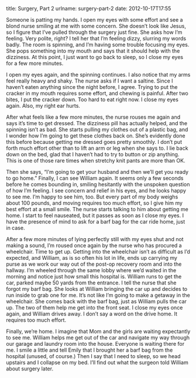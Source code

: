 title: Surgery, Part 2
urlname: surgery-part-2
date: 2012-10-17T17:55

Someone is patting my hands. I open my eyes with some effort and see a blond
nurse smiling at me with some concern. She doesn&#x02bc;t look like Jesus, so I
figure that I&#x02bc;ve pulled through the surgery just fine. She asks how
I&#x02bc;m feeling. Very polite, right? I tell her that I&#x02bc;m feeling
dizzy, slurring my words badly. The room is spinning, and I&#x02bc;m having some
trouble focusing my eyes. She pops something into my mouth and says that it
should help with the dizziness. At this point, I just want to go back to sleep,
so I close my eyes for a few more minutes.

I open my eyes again, and the spinning continues. I also notice that my arms
feel really heavy and shaky. The nurse asks if I want a saltine. Since I
haven&#x02bc;t eaten anything since the night before, I agree. Trying to put the
cracker in my mouth requires some effort, and chewing is painful. After two
bites, I put the cracker down. Too hard to eat right now. I close my eyes again.
Also, my right ear hurts.

After what feels like a few more minutes, the nurse rouses me again and says
it&#x02bc;s time to get dressed. The dizziness pill has actually helped, and the
spinning isn&#x02bc;t as bad. She starts pulling my clothes out of a plastic
bag, and I wonder how I&#x02bc;m going to get these clothes back on.
She&#x02bc;s evidently done this before because getting me dressed goes pretty
smoothly. I don&#x02bc;t put forth much effort other than to lift an arm or leg
when she says to. I lie back down on the bed, glad that I haven&#x02bc;t had to
try to button or zip anything. This is one of those rare times when stretchy
knit pants are more than OK.

Then she says, &ldquo;I'm going to get your husband and then we&#x02bc;ll get
you ready to go home.&rdquo; Finally, I can see William again. It seems only a
few seconds before he comes bounding in, smiling hesitantly with the unspoken
question of how I&#x02bc;m feeling. I see concern and relief in his eyes, and he
looks happy to see me. I&#x02bc;m happy to see him, too. But every part of my
body weighs about 100 pounds, and moving requires too much effort, so I give him
my best effort at a small smile. The nurse starts talking to him about getting
me home. I start to feel nauseated, but it passes as soon as I close my eyes. I
have the presence of mind to ask for a barf bag for the car ride home, just in
case.

After a few more minutes of lying perfectly still with my eyes shut and not
making a sound, I&#x02bc;m roused once again by the nurse who has procured a
wheelchair. Time to get up. Getting into the wheelchair isn&#x02bc;t as
difficult as I&#x02bc;d expected, and William, as is so often his lot in life,
ends up carrying my purse as we work our way out of the post-op recovery room
and into the hallway. I&#x02bc;m wheeled through the same lobby where
we&#x02bc;d waited in the morning and notice just how small this hospital is.
William runs to get the car, parked maybe 50 yards from the entrance. I tell the
nurse that she forgot my barf bag. She looks at William bringing the car up and
decides to run inside to grab one for me. It&#x02bc;s not like I&#x02bc;m going
to make a getaway in the wheelchair. She comes back with the barf bag, just as
William pulls the car up. The two of them help me get into the front seat. I
close my eyes once again, and William drives away. I don&#x02bc;t say a word on
the drive home. It requires too much effort.

Finally, we&#x02bc;re home. I imagine that Mom and the girls are waiting
expectantly to see me. William helps me get out of the car and navigate my way
through our garage and laundry room into the house. Everyone is waiting there
for me. I smile a little and tell Emily that I brought her a barf bag from the
hospital (unused, of course.) Then I say that I need to sleep, so we head
upstairs and I collapse on my bed. I&#x02bc;ll find out what the surgeon told
William about surgery later.
